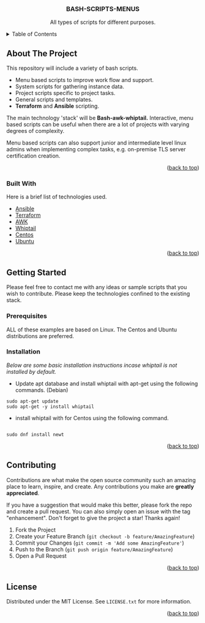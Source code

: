 <div id="top"></div>

<!-- Author: Edward Brookman -->


<!-- PROJECT LOGO -->
<br />
<div align="center">
  

  <h3 align="center">BASH-SCRIPTS-MENUS</h3>

  <p align="center">
    All types of scripts for different purposes. 
    <br />
    
  </p>
</div>



<!-- TABLE OF CONTENTS -->
<details>
  <summary>Table of Contents</summary>
  <ol>
    <li>
      <a href="#about-the-project">About The Project</a>
      <ul>
        <li><a href="#built-with">Built With</a></li>
      </ul>
    </li>
    <li>
      <a href="#getting-started">Getting Started</a>
      <ul>
        <li><a href="#prerequisites">Prerequisites</a></li>
        <li><a href="#installation">Installation</a></li>
      </ul>
    </li>
    <li><a href="#contributing">Contributing</a></li>
    <li><a href="#license">License</a></li>
    </li>
  </ol>
</details>



<!-- ABOUT THE PROJECT -->
## About The Project

This repository will include a variety of bash scripts. 

- Menu based scripts to improve work flow and support.
- System scripts for gathering instance data.
- Project scripts specific to project tasks.
- General scripts and templates.
- **Terraform** and **Ansible** scripting. 

The main technology 'stack' will be **Bash-awk-whiptail.** 
Interactive, menu based scripts can be useful when there are a lot of projects with varying degrees of complexity. 

Menu based scripts can also support junior and intermediate level linux admins when implementing complex tasks, e.g. on-premise TLS server certification creation. 


<p align="right">(<a href="#top">back to top</a>)</p>


### Built With

Here is a brief list of technologies used.

* [Ansible](https://www.ansible.com/)
* [Terraform](https://www.terraform.io/)
* [AWK](https://en.wikipedia.org/wiki/AWK)
* [Whiptail](https://en.wikibooks.org/wiki/Bash_Shell_Scripting/Whiptail/)
* [Centos](https://www.centos.org/)
* [Ubuntu](https://ubuntu.com/)

<p align="right">(<a href="#top">back to top</a>)</p>



<!-- GETTING STARTED -->
## Getting Started

Please feel free to contact me with any ideas or sample scripts that you wish to contribute. Please keep the technologies confined to the existing stack. 
### Prerequisites

ALL of these examples are based on Linux. The Centos and Ubuntu distributions are preferred. 

### Installation

_Below are some basic installation instructions incase whiptail is not installed by default._

- Update apt database and install whiptail with apt-get using the following commands. (Debian)

```
sudo apt-get update 
sudo apt-get -y install whiptail
```

- install whiptail with for Centos using the following command.

```

sudo dnf install newt
```




<p align="right">(<a href="#top">back to top</a>)</p>



<!-- CONTRIBUTING -->
## Contributing

Contributions are what make the open source community such an amazing place to learn, inspire, and create. Any contributions you make are **greatly appreciated**.

If you have a suggestion that would make this better, please fork the repo and create a pull request. You can also simply open an issue with the tag "enhancement".
Don't forget to give the project a star! Thanks again!

1. Fork the Project
2. Create your Feature Branch (`git checkout -b feature/AmazingFeature`)
3. Commit your Changes (`git commit -m 'Add some AmazingFeature'`)
4. Push to the Branch (`git push origin feature/AmazingFeature`)
5. Open a Pull Request

<p align="right">(<a href="#top">back to top</a>)</p>



<!-- LICENSE -->
## License

Distributed under the MIT License. See `LICENSE.txt` for more information.

<p align="right">(<a href="#top">back to top</a>)</p>




